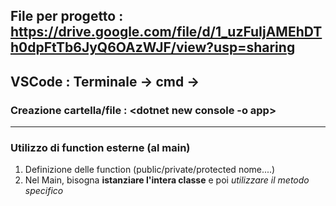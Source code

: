 ## File per progetto : https://drive.google.com/file/d/1_uzFuIjAMEhDTh0dpFtTb6JyQ6OAzWJF/view?usp=sharing

VSCode : Terminale -> cmd -> <dotnet run>
-----------------------------------------

### Creazione cartella/file : <dotnet new console -o app>

----------------------------------------

### Utilizzo di function esterne (al main)

1. Definizione delle function (public/private/protected <type> nome....)
2. Nel Main, bisogna **istanziare l'intera classe** e poi *utilizzare il metodo specifico*
